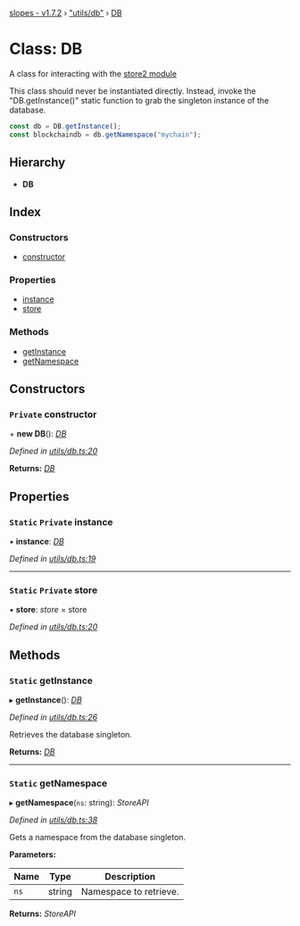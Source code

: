 [slopes - v1.7.2](../README.md) › ["utils/db"](../modules/_utils_db_.md) › [DB](_utils_db_.db.md)

# Class: DB

A class for interacting with the [ store2 module](https://github.com/nbubna/store)

This class should never be instantiated directly. Instead, invoke the "DB.getInstance()" static
function to grab the singleton instance of the database.

```js
const db = DB.getInstance();
const blockchaindb = db.getNamespace("mychain");
```

## Hierarchy

* **DB**

## Index

### Constructors

* [constructor](_utils_db_.db.md#private-constructor)

### Properties

* [instance](_utils_db_.db.md#static-private-instance)
* [store](_utils_db_.db.md#static-private-store)

### Methods

* [getInstance](_utils_db_.db.md#static-getinstance)
* [getNamespace](_utils_db_.db.md#static-getnamespace)

## Constructors

### `Private` constructor

\+ **new DB**(): *[DB](_utils_db_.db.md)*

*Defined in [utils/db.ts:20](https://github.com/ava-labs/slopes/blob/65cee65/src/utils/db.ts#L20)*

**Returns:** *[DB](_utils_db_.db.md)*

## Properties

### `Static` `Private` instance

▪ **instance**: *[DB](_utils_db_.db.md)*

*Defined in [utils/db.ts:19](https://github.com/ava-labs/slopes/blob/65cee65/src/utils/db.ts#L19)*

___

### `Static` `Private` store

▪ **store**: *store* =  store

*Defined in [utils/db.ts:20](https://github.com/ava-labs/slopes/blob/65cee65/src/utils/db.ts#L20)*

## Methods

### `Static` getInstance

▸ **getInstance**(): *[DB](_utils_db_.db.md)*

*Defined in [utils/db.ts:26](https://github.com/ava-labs/slopes/blob/65cee65/src/utils/db.ts#L26)*

Retrieves the database singleton.

**Returns:** *[DB](_utils_db_.db.md)*

___

### `Static` getNamespace

▸ **getNamespace**(`ns`: string): *StoreAPI*

*Defined in [utils/db.ts:38](https://github.com/ava-labs/slopes/blob/65cee65/src/utils/db.ts#L38)*

Gets a namespace from the database singleton.

**Parameters:**

Name | Type | Description |
------ | ------ | ------ |
`ns` | string | Namespace to retrieve.  |

**Returns:** *StoreAPI*
